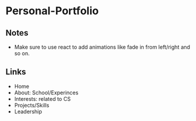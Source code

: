 # Personal-Portfolio

## Notes
  -  Make sure to use react to add animations like fade in from left/right and so on.

## Links
  -  Home
  -  About: School/Experinces
  -  Interests: related to CS
  -  Projects/Skills
  -  Leadership
